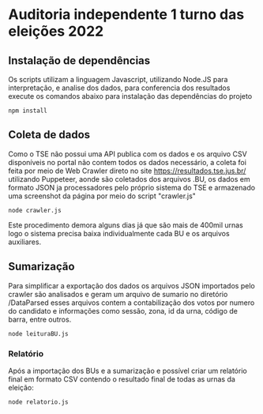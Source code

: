 # Auditoria independente 1 turno das eleições 2022

## Instalação de dependências 

Os scripts utilizam a linguagem Javascript, utilizando Node.JS para interpretação, e analise dos dados, para conferencia dos resultados execute os comandos abaixo para instalação das dependências do projeto  

```
npm install
```

## Coleta de dados

Como o TSE não possui uma API publica com os dados e os arquivo CSV disponíveis no portal não contem todos os dados necessário, a coleta foi feita por meio de Web Crawler direto no site https://resultados.tse.jus.br/ utilizando Puppeteer, aonde são coletados dos arquivos .BU, os dados em formato JSON ja processadores pelo próprio sistema do TSE e armazenado uma screenshot da página por meio do script "crawler.js"

```
node crawler.js
```

Este procedimento demora alguns dias já que são mais de 400mil urnas logo o sistema precisa baixa individualmente cada BU e os arquivos auxiliares.

## Sumarização 

Para simplificar a exportação dos dados os arquivos JSON importados pelo crawler são analisados e geram um arquivo de sumario no diretório /DataParsed esses arquivos contem a contabilização dos votos por numero do candidato e informações como sessão, zona, id da urna, código de barra, entre outros.

```
node leituraBU.js
```

### Relatório

Após a importação dos BUs e a sumarização e possível criar um relatório final em formato CSV contendo o resultado final de todas as urnas da eleição:

```
node relatorio.js
```